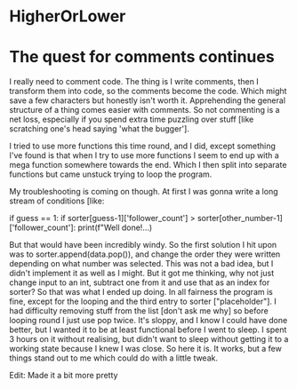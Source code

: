 # HigherOrLower
# The quest for comments continues

I really need to comment code. The thing is I write comments, then I transform them into code, so the comments become the code. Which might save 
a few characters but honestly isn't worth it. Apprehending the general structure of a thing comes easier with comments. So not commenting is a net loss,
especially if you spend extra time puzzling over stuff [like scratching one's head saying 'what the bugger']. 

I tried to use more functions this time round, and I did, except something I've found is that when I try to use more functions I seem to end up with
a mega function somewhere towards the end. Which I then split into separate functions but came unstuck trying to loop the program.

My troubleshooting is coming on though. At first I was gonna write a long stream of conditions [like:

if guess == 1:
  if sorter[guess-1]['follower_count'] > sorter[other_number-1]['follower_count']:
    print(f"Well done!...)
  
But that would have been incredibly windy. So the first solution I hit upon was to sorter.append(data.pop()), and change the order they were written depending on
what number was selected. This was not a bad idea, but I didn't implement it as well as I might. But it got me thinking, why not just change input to an int,
subtract one from it and use that as an index for sorter? So that was what I ended up doing. In all fairness the program is fine, except for the looping and the 
third entry to sorter ["placeholder"]. I had difficulty removing stuff from the list [don't ask me why] so before looping round I just use pop twice. It's sloppy,
and I know I could have done better, but I wanted it to be at least functional before I went to sleep. I spent 3 hours on it without realising, but didn't want to
sleep without getting it to a working state because I knew I was close. So here it is. It works, but a few things stand out to me which could do with a little tweak.

Edit: Made it a bit more pretty
